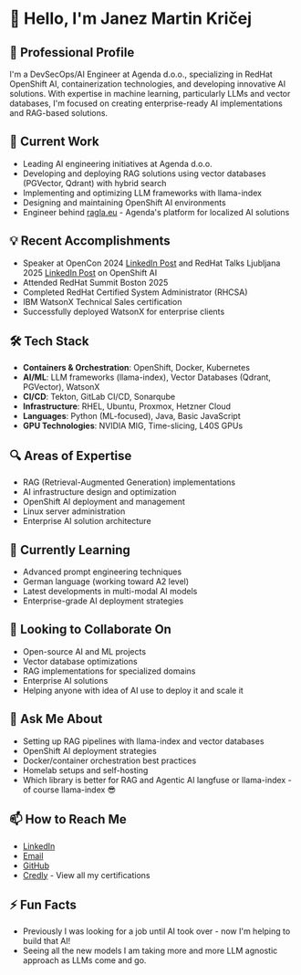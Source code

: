 # 👋 Hello, I'm Janez Martin Kričej

## 💼 Professional Profile
I'm a DevSecOps/AI Engineer at Agenda d.o.o., specializing in RedHat OpenShift AI, containerization technologies, and developing innovative AI solutions. With expertise in machine learning, particularly LLMs and vector databases, I'm focused on creating enterprise-ready AI implementations and RAG-based solutions.

## 🚀 Current Work
- Leading AI engineering initiatives at Agenda d.o.o.
- Developing and deploying RAG solutions using vector databases (PGVector, Qdrant) with hybrid search
- Implementing and optimizing LLM frameworks with llama-index
- Designing and maintaining OpenShift AI environments
- Engineer behind [ragla.eu](https://ragla.eu) - Agenda's platform for localized AI solutions

## 💡 Recent Accomplishments
- Speaker at OpenCon 2024 [LinkedIn Post](https://www.linkedin.com/posts/janezmartinkri%C4%8Dej_ai-openshiftai-llm-activity-7252736013523898368-7Me3?utm_source=share&utm_medium=member_desktop&rcm=ACoAABOwbyEBCL6HBRFKwsgUuEOAkc06o0f3ZNo) and RedHat Talks Ljubljana 2025 [LinkedIn Post](https://www.linkedin.com/posts/stasleszczynski_openshift-openshift-ansible-activity-7325554155207446528-OfuI?utm_source=share&utm_medium=member_desktop&rcm=ACoAABOwbyEBCL6HBRFKwsgUuEOAkc06o0f3ZNo) on OpenShift AI
- Attended RedHat Summit Boston 2025
- Completed RedHat Certified System Administrator (RHCSA)
- IBM WatsonX Technical Sales certification
- Successfully deployed WatsonX for enterprise clients

## 🛠️ Tech Stack
- **Containers & Orchestration**: OpenShift, Docker, Kubernetes
- **AI/ML**: LLM frameworks (llama-index), Vector Databases (Qdrant, PGVector), WatsonX
- **CI/CD**: Tekton, GitLab CI/CD, Sonarqube
- **Infrastructure**: RHEL, Ubuntu, Proxmox, Hetzner Cloud
- **Languages**: Python (ML-focused), Java, Basic JavaScript
- **GPU Technologies**: NVIDIA MIG, Time-slicing, L40S GPUs

## 🔍 Areas of Expertise
- RAG (Retrieval-Augmented Generation) implementations
- AI infrastructure design and optimization
- OpenShift AI deployment and management
- Linux server administration
- Enterprise AI solution architecture

## 🌱 Currently Learning
- Advanced prompt engineering techniques
- German language (working toward A2 level)
- Latest developments in multi-modal AI models
- Enterprise-grade AI deployment strategies

## 👯 Looking to Collaborate On
- Open-source AI and ML projects
- Vector database optimizations
- RAG implementations for specialized domains
- Enterprise AI solutions
- Helping anyone with idea of AI use to deploy it and scale it

## 💬 Ask Me About
- Setting up RAG pipelines with llama-index and vector databases
- OpenShift AI deployment strategies
- Docker/container orchestration best practices
- Homelab setups and self-hosting
- Which library is better for RAG and Agentic AI langfuse or llama-index - of course llama-index :sunglasses:

## 📫 How to Reach Me
- [LinkedIn](https://www.linkedin.com/in/janez-martin-kri%C4%8Dej-16976392/)
- [Email](mailto:janez.kricej@protonmail.com)
- [GitHub](https://github.com/KricejJanezMartin)
- [Credly](https://www.credly.com/users/jmk) - View all my certifications

## ⚡ Fun Facts
- Previously I was looking for a job until AI took over - now I'm helping to build that AI!
- Seeing all the new models I am taking more and more LLM agnostic approach as LLMs come and go.

<!--
**KricejJanezMartin/KricejJanezMartin** is a ✨ *special* ✨ repository because its `README.md` (this file) appears on your GitHub profile.
-->
